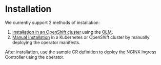 # Installation

We currently support 2 methods of installation:
1. [Installation in an OpenShift cluster](./openshift-installation.md) using the [OLM](https://github.com/operator-framework/operator-lifecycle-manager).
1. [Manual installation](./manual-installation.md) in a Kubernetes or OpenShift cluster by manually deploying the operator manifests.

After installation, use the [sample CR definition](../config/samples/charts_v1alpha1_nginxingress.yaml) to deploy the NGINX Ingress Controller using the operator.
